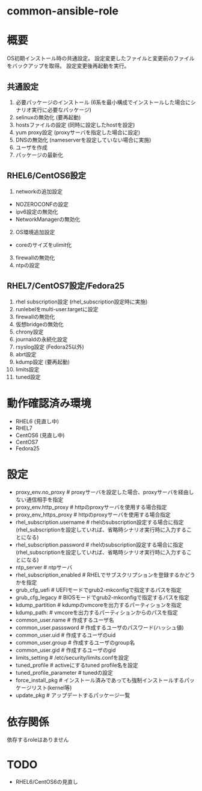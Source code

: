 common-ansible-role
============================================================

# 概要

OS初期インストール時の共通設定。
設定変更したファイルと変更前のファイルをバックアップを取得。
設定変更後再起動を実行。

## 共通設定

1. 必要パッケージのインストール (6系を最小構成でインストールした場合にシナリオ実行に必要なパッケージ)
2. selinuxの無効化 (要再起動)
3. hostsファイルの設定 (同時に設定したhostを設定)
4. yum proxy設定 (proxyサーバを指定した場合に設定)
5. DNSの無効化 (nameserverを設定していない場合に実施)
6. ユーザを作成
7. パッケージの最新化

## RHEL6/CentOS6設定

1. networkの追加設定
  - NOZEROCONFの設定
  - ipv6設定の無効化
  - NetworkManagerの無効化
2. OS環境追加設定
  - coreのサイズをulimit化
3. firewallの無効化
4. ntpの設定

## RHEL7/CentOS7設定/Fedora25

1. rhel subscription設定 (rhel_subscription設定時に実施)
2. runlebelをmulti-user.targetに設定
3. firewallの無効化
4. 仮想bridgeの無効化
5. chrony設定
6. journaldの永続化設定
7. rsyslog設定 (Fedora25以外)
8. abrt設定
9. kdump設定 (要再起動)
10. limits設定
11. tuned設定

# 動作確認済み環境

- RHEL6 (見直し中)
- RHEL7
- CentOS6 (見直し中)
- CentOS7
- Fedora25

# 設定

- proxy_env.no_proxy         # proxyサーバを設定した場合、proxyサーバを経由しない通信相手を指定
- proxy_env.http_proxy       # httpのproxyサーバを使用する場合指定
- proxy_env_https_proxy      # httpのproxyサーバを使用する場合指定
- rhel_subscription.username # rhelのsubscription設定する場合に指定 (rhel_subscriptionを設定していれば、省略時シナリオ実行時に入力することになる)
- rhel_subscription.password # rhelのsubscription設定する場合に指定 (rhel_subscriptionを設定していれば、省略時シナリオ実行時に入力することになる)
- ntp_server                 # ntpサーバ
- rhel_subscription_enabled  # RHELでサブスクリプションを登録するかどうかを指定
- grub_cfg_uefi              # UEFIモードでgrub2-mkconfigで指定するパスを指定
- grub_cfg_legacy            # BIOSモードでgrub2-mkconfigで指定するパスを指定
- kdump_partition            # kdumpのvmcoreを出力するパーティションを指定
- kdump_path:                # vmcoreを出力するパーティションからのパスを指定
- common_user.name           # 作成するユーザ名
- common_user.passsword      # 作成するユーザのパスワード(ハッシュ値)
- common_user.uid            # 作成するユーザのuid
- common_user.group          # 作成するユーザのgroup名
- common_user.gid            # 作成するユーザのgid
- limits_setting             # /etc/security/limits.confを設定
- tuned_profile              # activeにするtuned profile名を設定
- tuned_profile_parameter    # tunedの設定
- force_install_pkg          # インストール済みであっても強制インストールするパッケージリスト(kernel等)
- update_pkg                 # アップデートするパッケージ一覧

# 依存関係

依存するroleはありません

# TODO

  - RHEL6/CentOS6の見直し
